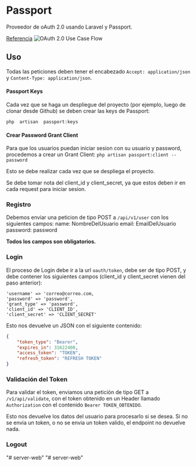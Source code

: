 # Passport
Proveedor de oAuth 2.0 usando Laravel y Passport. 

[Referencia](https://laravel.com/docs/9.x/passport)
![OAuth 2.0 Use Case Flow](https://docs.oracle.com/cd/E82085_01/160027/JOS%20Implementation%20Guide/Output/img/oauth2-caseflow.png)

## Uso
Todas las peticiones deben tener el encabezado `Accept: application/json` y `Content-Type: application/json`.

#### Passport Keys
Cada vez que se haga un despliegue del proyecto (por ejemplo, luego de clonar desde Github) se deben crear las keys de Passport:

`php  artisan  passport:keys`

#### Crear Password Grant Client 
Para que los usuarios puedan iniciar sesion con su usuario y password, procedemos a crear un Grant Client: `php artisan passport:client --password`

Esto se debe realizar cada vez que se despliega el proyecto.

Se debe tomar nota del client_id y client_secret, ya que estos deben ir en cada request para iniciar sesion.

### Registro 

Debemos enviar una peticion de tipo POST a `/api/v1/user` con los siguientes campos:
name: NombreDelUsuario
email: EmailDelUsuario
password: password

**Todos los campos son obligatorios.**


### Login 
El proceso de Login debe ir a la url `oauth/token`, debe ser de tipo POST, y debe contener los siguientes campos (client_id y client_secret vienen del paso anterior):

```
'username' => 'correo@correo.com,
'password' => 'password',
'grant_type' => 'password',
'client_id' => 'CLIENT_ID',
'client_secret' => 'CLIENT_SECRET'
```

Esto nos devuelve un JSON con el siguiente contenido:

```json
{
	"token_type": "Bearer",
	"expires_in": 31622400,
	"access_token": "TOKEN",
	"refresh_token": "REFRESH TOKEN"
}
```

### Validación del Token

Para validar el token, enviamos una petición de tipo GET a `/v1/api/validate`, con el token obtenido en un Header llamado `Authorization` con el contenido `Bearer TOKEN_OBTENIDO`.

Esto nos devuelve los datos del usuario para procesarlo si se desea. Si no se envia un token, o no se envia un token valido, el endpoint no devuelve nada.


### Logout

"# server-web" 
"# server-web" 
